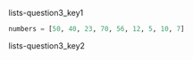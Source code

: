 lists-question3_key1


```python
numbers = [50, 40, 23, 70, 56, 12, 5, 10, 7]
```

lists-question3_key2

